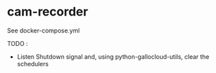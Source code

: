 # cam-recorder

See docker-compose.yml


TODO :
- Listen Shutdown signal and, using python-gallocloud-utils, clear the schedulers
